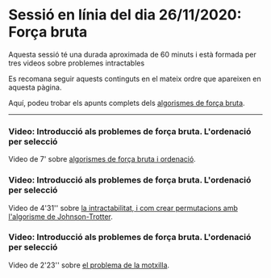 # Sessió en línia del dia 26/11/2020: Força bruta

Aquesta sessió té una durada aproximada de 60 minuts i està formada per tres videos sobre problemes intractables 

Es recomana seguir aquests continguts en el mateix ordre que apareixen en aquesta pàgina.

Aquí, podeu trobar els apunts complets dels [algorismes de força bruta](https://algorismica2020.github.io/slides/forcabruta.html). 

---

### Video: Introducció als problemes de força bruta. L'ordenació per selecció

Video de 7' sobre [algorismes de força bruta i ordenació](https://campusvirtual.ub.edu/pluginfile.php/3386980/mod_resource/content/3/T4-1-ForcaBruta-Ordenacio/T4-1-ForcaBruta-Ordenacio.html). 

### Video: Introducció als problemes de força bruta. L'ordenació per selecció

Video de 4'31'' sobre [la intractabilitat, i com crear permutacions amb l'algorisme de Johnson-Trotter](https://campusvirtual.ub.edu/pluginfile.php/3386981/mod_resource/content/2/T4-2-ForcaBruta-Intractabilitat/T4-2-ForcaBruta-Intractabilitat.html). 

### Video: Introducció als problemes de força bruta. L'ordenació per selecció

Video de 2'23'' sobre [el problema de la motxilla](https://campusvirtual.ub.edu/pluginfile.php/3386983/mod_resource/content/2/T4-3-ForcaBruta-Motxilla/T4-3-ForcaBruta-Motxilla.html). 


